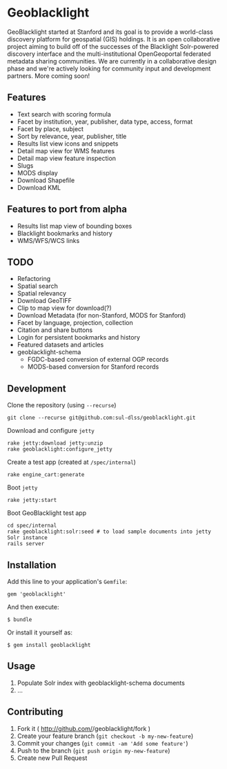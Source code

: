 # Geoblacklight

GeoBlacklight started at Stanford and its goal is to provide a
world-class discovery platform for geospatial (GIS) holdings. It
is an open collaborative project aiming to build off of the successes
of the Blacklight Solr-powered discovery interface and the
multi-institutional OpenGeoportal federated metadata sharing
communities. We are currently in a collaborative design phase and
we're actively looking for community input and development partners.
More coming soon!

## Features

* Text search with scoring formula
* Facet by institution, year, publisher, data type, access, format
* Facet by place, subject
* Sort by relevance, year, publisher, title
* Results list view icons and snippets
* Detail map view for WMS features
* Detail map view feature inspection
* Slugs
* MODS display
* Download Shapefile
* Download KML

## Features to port from alpha

* Results list map view of bounding boxes
* Blacklight bookmarks and history
* WMS/WFS/WCS links

## TODO

* Refactoring
* Spatial search
* Spatial relevancy
* Download GeoTIFF
* Clip to map view for download(?)
* Download Metadata (for non-Stanford, MODS for Stanford)
* Facet by language, projection, collection
* Citation and share buttons
* Login for persistent bookmarks and history
* Featured datasets and articles
* geoblacklight-schema
    * FGDC-based conversion of external OGP records
    * MODS-based conversion for Stanford records

## Development

Clone the repository (using `--recurse`)

    git clone --recurse git@github.com:sul-dlss/geoblacklight.git

Download and configure `jetty`

    rake jetty:download jetty:unzip
    rake geoblacklight:configure_jetty

Create a test app (created at `/spec/internal`)

    rake engine_cart:generate
    
Boot `jetty`

    rake jetty:start
    
Boot GeoBlacklight test app

    cd spec/internal
    rake geoblacklight:solr:seed # to load sample documents into jetty Solr instance
    rails server

## Installation

Add this line to your application's `Gemfile`:

    gem 'geoblacklight'

And then execute:

    $ bundle

Or install it yourself as:

    $ gem install geoblacklight

## Usage

1. Populate Solr index with geoblacklight-schema documents
2. ...

## Contributing

1. Fork it ( http://github.com/<my-github-username>/geoblacklight/fork )
2. Create your feature branch (`git checkout -b my-new-feature`)
3. Commit your changes (`git commit -am 'Add some feature'`)
4. Push to the branch (`git push origin my-new-feature`)
5. Create new Pull Request
